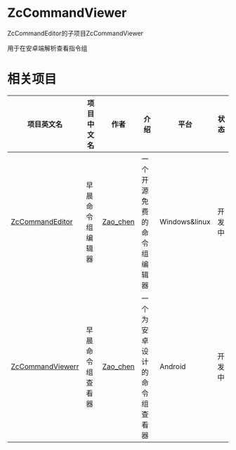 # ZcCommandViewer
ZcCommandEditor的子项目ZcCommandViewer

用于在安卓端解析查看指令组

# 相关项目
|项目英文名|项目中文名|作者|介绍|平台|状态|
|---|---|---|---|---|---|
|[ZcCommandEditor](https://github.com/Zao-chen/ZcCommandEditor)|早晨命令组编辑器|[Zao_chen](https://github.com/Zao-chen)|一个开源免费的命令组编辑器|Windows&linux|开发中
|[ZcCommandViewerr](https://github.com/Zao-chen/ZcCommandViewer)|早晨命令组查看器|[Zao_chen](https://github.com/Zao-chen)|一个为安卓设计的命令组查看器|Android|开发中
